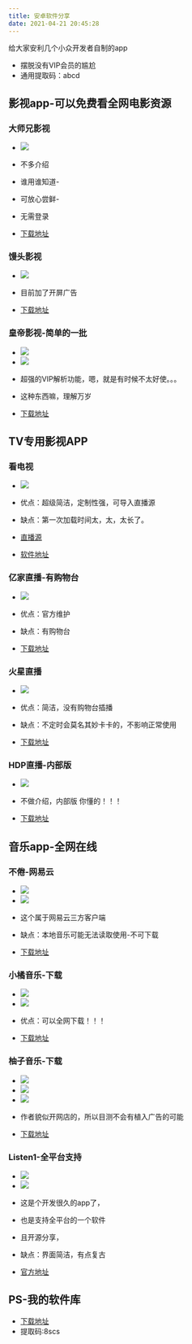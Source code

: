 ```yaml
---
title: 安卓软件分享
date: 2021-04-21 20:45:28
---
```

给大家安利几个小众开发者自制的app

- 摆脱没有VIP会员的尴尬
- 通用提取码：abcd

## 影视app-可以免费看全网电影资源
### 大师兄影视
- <img src="https://cdn.jsdelivr.net/gh/Less-star/image-host/img/Screenshot_2021-04-20-13-11-59-634_ci.zz.jpg"/>

- 不多介绍
- 谁用谁知道- 
- 可放心尝鲜- 
- 无需登录
- [下载地址](https://shoaling.lanzous.com/i5dF6o8j1zc)

### 馒头影视
- <img src="https://cdn.jsdelivr.net/gh/Less-star/image-host/img/Screenshot_2021-04-20-13-12-33-921_io.dcloud.H5BD.jpg"/>

- 目前加了开屏广告
- [下载地址](https://shoaling.lanzous.com/iI2gEo8j24h)
### 皇帝影视-简单的一批
- <img src="https://cdn.jsdelivr.net/gh/Less-star/image-host/img/Screenshot_2021-04-20-13-50-00-160_com.amoy.emper.jpg"/>
- <img src="https://cdn.jsdelivr.net/gh/Less-star/image-host/img/Screenshot_2021-04-20-13-50-04-666_com.amoy.emper.jpg"/>

- 超强的VIP解析功能，嗯，就是有时候不太好使。。。
- 这种东西嘛，理解万岁
- [下载地址](https://shoaling.lanzous.com/izYw1o8j21e)

## TV专用影视APP

### 看电视
- <img src="https://cdn.jsdelivr.net/gh/Less-star/image-host/img/Screenshot_2021-04-20-13-01-26-196_com.w2766.live.jpg"/> 

- 优点：超级简洁，定制性强，可导入直播源
- 缺点：第一次加载时间太，太，太长了。
- [直播源](https://shoaling.lanzous.com/i1fdio8j1re)
- [软件地址](https://shoaling.lanzous.com/iIFNVoay0xg)

### 亿家直播-有购物台
- <img src="https://cdn.jsdelivr.net/gh/Less-star/image-host/img/Screenshot_2021-04-20-13-02-00-641_com.video.fami.jpg"/>

- 优点：官方维护
- 缺点：有购物台
- [下载地址](https://shoaling.lanzous.com/imAQjo8j1qd)

### 火星直播
- <img src="https://cdn.jsdelivr.net/gh/Less-star/image-host/img/Screenshot_2021-04-20-13-02-27-526_com.xiaojie.tv.jpg"/>

- 优点：简洁，没有购物台插播
- 缺点：不定时会莫名其妙卡卡的，不影响正常使用
- [下载地址](https://shoaling.lanzous.com/iuvako8j1kh)

### HDP直播-内部版
- <img src="https://cdn.jsdelivr.net/gh/Less-star/image-host/img/Screenshot_2021-04-20-13-03-36-860_hdpfans.com.jpg"/>

- 不做介绍，内部版 你懂的！！！
- [下载地址](:https://shoaling.lanzous.com/iCKdfo8j1da)

## 音乐app-全网在线
### 不倦-网易云
- <img src="https://cdn.jsdelivr.net/gh/Less-star/image-host/img/Screenshot_2021-04-20-13-09-28-240_com.sixbugs.bu.jpg"/>
- <img src="https://cdn.jsdelivr.net/gh/Less-star/image-host/img/Screenshot_2021-04-20-13-09-33-721_com.sixbugs.bu.jpg"/>

- 这个属于网易云三方客户端
- 缺点：本地音乐可能无法读取使用-不可下载
- [下载地址](https://shoaling.lanzous.com/iwYePo8j29c)

### 小橘音乐-下载
- <img src="https://cdn.jsdelivr.net/gh/Less-star/image-host/img/Screenshot_2021-04-20-13-09-03-482_com.Orange.mus.jpg"/>
- <img src="https://cdn.jsdelivr.net/gh/Less-star/image-host/img/Screenshot_2021-04-20-13-08-59-125_com.Orange.mus.jpg"/>

- 优点：可以全网下载！！！ 
- [下载地址](https://shoaling.lanzous.com/iPnoLo8j2cf)

### 柚子音乐-下载
- <img src="https://cdn.jsdelivr.net/gh/Less-star/image-host/img/Screenshot_2021-04-20-13-05-12-623_com.pomelo.mus.jpg"/>
- <img src="https://cdn.jsdelivr.net/gh/Less-star/image-host/img/Screenshot_2021-04-20-13-04-57-887_com.pomelo.mus.jpg"/>
- <img src="https://cdn.jsdelivr.net/gh/Less-star/image-host/img/Screenshot_2021-04-20-13-04-40-617_com.pomelo.mus.jpg"/>

- 作者貌似开网店的，所以目测不会有植入广告的可能
- [下载地址](https://shoaling.lanzous.com/i3DBuo8j2gj)

### Listen1-全平台支持
- <img src="https://cdn.jsdelivr.net/gh/Less-star/image-host/img/Screenshot_2021-04-20-13-09-57-227_com.listen1.ap.jpg"/>
- <img src="https://cdn.jsdelivr.net/gh/Less-star/image-host/img/Screenshot_2021-04-20-13-10-11-311_com.listen1.ap.jpg"/>

- 这是个开发很久的app了，
- 也是支持全平台的一个软件
- 且开源分享，
- 缺点：界面简洁，有点复古
- [官方地址](https://shoaling.lanzous.com/b01u5l4zc)

## PS-我的软件库
- [下载地址](https://shoaling.lanzous.com/b01u5l4zc) 
- 提取码:8scs